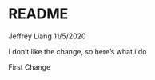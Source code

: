 README
================
Jeffrey Liang
11/5/2020

I don’t like the change, so here’s what i do

First Change
